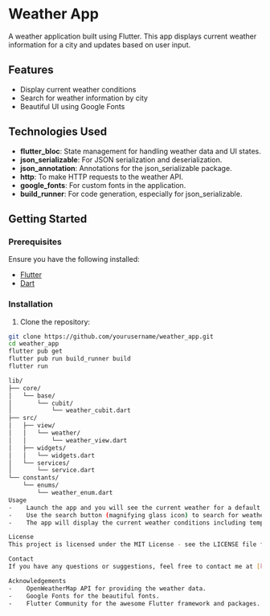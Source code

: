 # Weather App

A weather application built using Flutter. This app displays current weather information for a city and updates based on user input.

## Features

- Display current weather conditions
- Search for weather information by city
- Beautiful UI using Google Fonts

## Technologies Used

- **flutter_bloc**: State management for handling weather data and UI states.
- **json_serializable**: For JSON serialization and deserialization.
- **json_annotation**: Annotations for the json_serializable package.
- **http**: To make HTTP requests to the weather API.
- **google_fonts**: For custom fonts in the application.
- **build_runner**: For code generation, especially for json_serializable.

## Getting Started

### Prerequisites

Ensure you have the following installed:

- [Flutter](https://flutter.dev/docs/get-started/install)
- [Dart](https://dart.dev/get-dart)

### Installation

1. Clone the repository:

```bash
git clone https://github.com/yourusername/weather_app.git
cd weather_app
flutter pub get
flutter pub run build_runner build
flutter run

lib/
├── core/
│   └── base/
│       └── cubit/
│           └── weather_cubit.dart
├── src/
│   ├── view/
│   │   └── weather/
│   │       └── weather_view.dart
│   ├── widgets/
│   │   └── widgets.dart
│   └── services/
│       └── service.dart
└── constants/
    └── enums/
        └── weather_enum.dart
Usage
-    Launch the app and you will see the current weather for a default location.
-    Use the search button (magnifying glass icon) to search for weather information for a different city.
-    The app will display the current weather conditions including temperature, weather description, and an appropriate background color.

License
This project is licensed under the MIT License - see the LICENSE file for details.

Contact
If you have any questions or suggestions, feel free to contact me at [kadircelikogluu@gmail.com].

Acknowledgements
-    OpenWeatherMap API for providing the weather data.
-    Google Fonts for the beautiful fonts.
-    Flutter Community for the awesome Flutter framework and packages.


